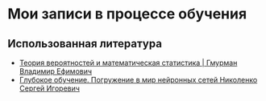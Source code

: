 # Мои записи в процессе обучения

## Использованная литература

* [Теория вероятностей и математическая статистика | Гмурман Владимир Ефимович](https://www.ozon.ru/product/teoriya-veroyatnostey-i-matematicheskaya-statistika-7263689/)
* [Глубокое обучение. Погружение в мир нейронных сетей Николенко Сергей Игоревич](https://www.ozon.ru/product/glubokoe-obuchenie-pogruzhenie-v-mir-neyronnyh-setey-nikolenko-sergey-igorevich-kadurin-a-a-211432536/?asb=D59VXun1uJR2SP1uqngk8aC2odhhuUffRb4GvuZknX4%253D&asb2=EzUDkYUoBR29Jfl_OZMNzv6fQiuXacs5EhA_NqDVmVs&keywords=%D0%B3%D0%BB%D1%83%D0%B1%D0%BE%D0%BA%D0%BE%D0%B5+%D0%BE%D0%B1%D1%83%D1%87%D0%B5%D0%BD%D0%B8%D0%B5+%D0%BD%D0%B8%D0%BA%D0%BE%D0%BB%D0%B5%D0%BD%D0%BA%D0%BE)



